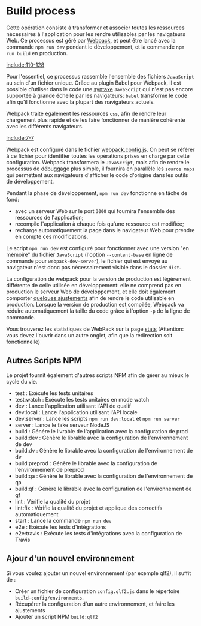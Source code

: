 # Build process

Cette opération consiste à transformer et associer toutes les ressources nécessaires à l'application pour les rendre utilisables par les navigateurs Web. Ce processus est géré par [Webpack](https://webpack.github.io/), et peut être lancé avec la commande `npm run dev` pendant le développement, et la commande `npm run build` en production.

[include:110-128](../../../../package.json)

Pour l'essentiel, ce processus rassemble l'ensemble des fichiers `JavaScript` au sein d'un fichier unique. Grâce au plugin Babel pour Webpack, il est possible d'utliser dans le code une [syntaxe](/javascript/syntax.md#ES2015) `JavaScript` qui n'est pas encore supportée à grande échelle par les navigateurs: `babel` transforme le code afin qu'il fonctionne avec la plupart des navigateurs actuels.

Webpack traite également les ressources `css`, afin de rendre leur chargement plus rapide et de les faire fonctionner de manière cohérente avec les différents navigateurs.

[include:7-7](../../../../src/layout/app/components/app.jsx)

Webpack est configuré dans le fichier [webpack.config.js](https://github.com/InseeFr/Pogues/blob/master/webpack.config.js). On peut se référer à ce fichier pour identifier toutes les opérations prises en charge par cette configuration.
Webpack transformera le `JavaScript`, mais afin de rendre le processus de débuggage plus simple, il fournira en parallèle les `source maps` qui permettent aux navigateurs d'afficher le code d'origine dans les outils de développement.

Pendant la phase de développement, `npm run dev` fonctionne en tâche de fond:

- avec un serveur Web sur le port `3000` qui fournira l'ensemble des ressources de l'application;
- recompile l'application à chaque fois qu'une ressource est modifiée;
- recharge automatiquement la page dans le navigateur Web pour prendre en compte ces modifications.

Le script `npm run dev` est configuré pour fonctionner avec une version "en mémoire" du fichier `JavaScript` (l'option `--content-base` en ligne de commande pour `webpack-dev-server`), le fichier qui est envoyé au navigateur n'est donc pas nécessairement visible dans le dossier `dist`.

La configuration de webpack pour la version de production est légèrement différente de celle utilisée en développement: elle ne comprend pas en production le serveur Web de développement, et elle doit également comporter [quelques ajustements](https://github.com/InseeFr/Pogues/issues/145) afin de rendre le code utilisable en production. Lorsque la version de production est compilée, Webpack va réduire automatiquement la taille du code grâce à l'option `-p` de la ligne de commande.

Vous trouverez les statistiques de WebPack sur la page [stats](../../stats.html) (Attention: vous devez l'ouvrir dans un autre onglet, afin que la redirection soit fonctionnelle)

## Autres Scripts NPM

Le projet fournit également d'autres scripts NPM afin de gérer au mieux le cycle du vie.

- test : Exécute les tests unitaires
- test:watch : Exécute les tests unitaires en mode watch
- dev : Lance l'application utilisant l'API de qualif
- dev:local : Lance l'application utilisant l'API locale
- dev:server : Lance les scripts `npm run dev:local` et `npm run server`
- server : Lance le fake serveur NodeJS
- build : Génére le livrable de l'application avec la configuration de prod
- build:dev : Génère le librable avec la configuration de l'environnement de dev
- build:dv : Génère le librable avec la configuration de l'environnement de dv
- build:preprod : Génère le librable avec la configuration de l'environnement de preprod
- build:qa : Génère le librable avec la configuration de l'environnement de qa
- build:qf : Génère le librable avec la configuration de l'environnement de qf
- lint : Vérifie la qualité du projet
- lint:fix : Vérifie la qualité du projet et applique des correctifs automatiquement
- start : Lance la commande `npm run dev`
- e2e : Exécute les tests d'intégrations
- e2e:travis : Exécute les tests d'intégrations avec la configuration de Travis

## Ajour d'un nouvel environnement

Si vous voulez ajouter un nouvel environnement (par exemple qlf2), il suffit de :

- Créer un fichier de configuration `config.qlf2.js` dans le répertoire `build-config/environments`.
- Récupérer la configuration d'un autre environnement, et faire les ajustements
- Ajouter un script NPM `build:qlf2`
